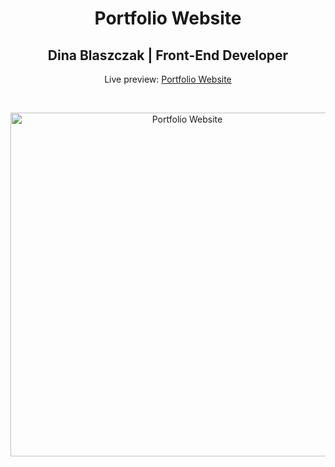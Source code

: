 <h1 align="center">Portfolio Website</h1>
<h2 align="center">Dina Blaszczak | Front-End Developer </h2>
<p align="center">Live preview: <a href="https://themalni.github.io/portfolio">Portfolio Website</a></p><br>
<p align="center">
<img src="https://user-images.githubusercontent.com/12295765/43483406-dde55e8a-950b-11e8-8841-d616ee0c0551.jpg" width="550" alt="Portfolio Website">
</p>
